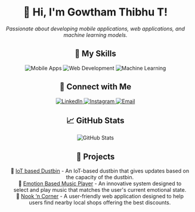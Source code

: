 <!-- README.md -->
<div align="center">
  <h1>👋 Hi, I'm Gowtham Thibhu T!</h1>
  <p>
    <em>Passionate about developing mobile applications, web applications, and machine learning models.</em>
  </p>
</div>

<div align="center">
  <h2>🚀 My Skills</h2>
  <p>
    <img src="https://img.shields.io/badge/Mobile%20Apps-008080?style=for-the-badge" alt="Mobile Apps"/>
    <img src="https://img.shields.io/badge/Web%20Development-FF6347?style=for-the-badge" alt="Web Development"/>
    <img src="https://img.shields.io/badge/Machine%20Learning-4682B4?style=for-the-badge" alt="Machine Learning"/>
  </p>
</div>

<div align="center">
  <h2>🔗 Connect with Me</h2>
  <p>
    <a href="https://www.linkedin.com/in/gowtham-thibhu-b77b99248/" target="_blank">
      <img src="https://img.shields.io/badge/LinkedIn-0A66C2?style=for-the-badge&logo=linkedin&logoColor=white" alt="LinkedIn"/>
    </a>
    <a href="https://www.instagram.com/gowtham__thibhu/" target="_blank">
      <img src="https://img.shields.io/badge/Instagram-E4405F?style=for-the-badge&logo=instagram&logoColor=white" alt="Instagram"/>
    </a>
    <a href="mailto:gowthamthibhu.com" target="_blank">
      <img src="https://img.shields.io/badge/Email-D14836?style=for-the-badge&logo=gmail&logoColor=white" alt="Email"/>
    </a>
  </p>
</div>

<div align="center">
  <h2>📈 GitHub Stats</h2>
  <p>
    <img src="https://github-readme-stats.vercel.app/api?username=gowthamthibhu&show_icons=true&theme=radical" alt="GitHub Stats"/>
  </p>
</div>

<div align="center">
  <h2>📂 Projects</h2>
  <ul style="list-style-type: none;">
    <li>🌟 <a href="https://github.com/AravinthSS07/iot_based_dustbins" target="_blank">IoT based Dustbin</a> - An IoT-based dustbin that gives updates based on the capacity of the dustbin.</li>
    <li>🌟 <a href="https://github.com/gowthamthibhu/EmotionDetection" target="_blank">Emotion Based Music Player</a> - An innovative system designed to select and play music that matches the user's current emotional state.</li>
    <li>🌟 <a href="https://github.com/gowthamthibhu/nook_n_corner" target="_blank">Nook ‘n Corner</a> - A user-friendly web application designed to help users find nearby local shops offering the best discounts.</li>
  </ul>
</div>

